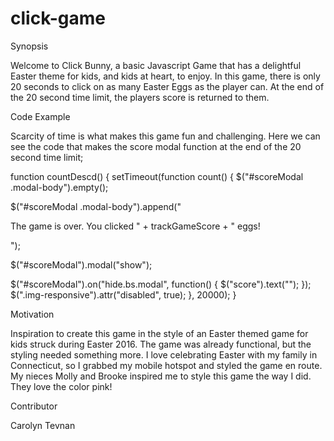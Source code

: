 # click-game

Synopsis

Welcome to Click Bunny, a basic Javascript Game that has a delightful Easter theme for kids, and kids at heart, to enjoy. In this game, there is only 20 seconds to click on as many Easter Eggs as the player can. At the end of the 20 second time limit, the players score is returned to them.

Code Example

Scarcity of time is what makes this game fun and challenging. Here we can see the code that makes the score modal function at the end of the 20 second time limit;

function countDescd() { setTimeout(function count() { $("#scoreModal .modal-body").empty();

  $("#scoreModal .modal-body").append("<p>The game is over. You clicked " + trackGameScore + " eggs!</p>");

  $("#scoreModal").modal("show");

  $("#scoreModal").on("hide.bs.modal", function() {
    $("score").text("");
  });
  $(".img-responsive").attr("disabled", true);
}, 20000);
}

Motivation

Inspiration to create this game in the style of an Easter themed game for kids struck during Easter 2016. The game was already functional, but the styling needed something more. I love celebrating Easter with my family in Connecticut, so I grabbed my mobile hotspot and styled the game en route. My nieces Molly and Brooke inspired me to style this game the way I did. They love the color pink!

Contributor

Carolyn Tevnan
